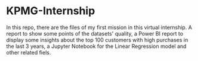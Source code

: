 # KPMG-Internship
In this repo, there are the files of my first mission in this virtual internship. A report to show some points of the datasets' quality, a Power BI report to display some insights about the top 100 customers with high purchases in the last 3 years, a Jupyter Notebook for the Linear Regression model and other related fiels.
